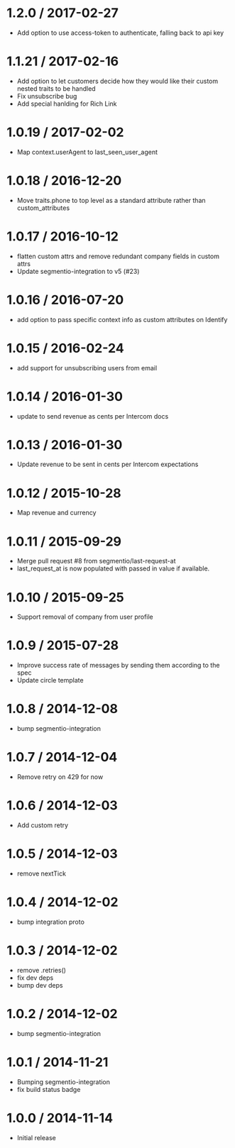 
1.2.0 / 2017-02-27
==================

  * Add option to use access-token to authenticate, falling back to api key

1.1.21 / 2017-02-16
===================

  * Add option to let customers decide how they would like their custom nested traits to be handled
  * Fix unsubscribe bug
  * Add special hanlding for Rich Link

1.0.19 / 2017-02-02
===================

  * Map context.userAgent to last_seen_user_agent

1.0.18 / 2016-12-20
===================

  * Move traits.phone to top level as a standard attribute rather than custom_attributes

1.0.17 / 2016-10-12
===================

  * flatten custom attrs and remove redundant company fields in custom attrs
  * Update segmentio-integration to v5 (#23)

1.0.16 / 2016-07-20
===================

  * add option to pass specific context info as custom attributes on Identify

1.0.15 / 2016-02-24
===================

  * add support for unsubscribing users from email

1.0.14 / 2016-01-30
===================

  * update to send revenue as cents per Intercom docs

1.0.13 / 2016-01-30
===================

  * Update revenue to be sent in cents per Intercom expectations

1.0.12 / 2015-10-28
===================

  * Map revenue and currency

1.0.11 / 2015-09-29
===================

  * Merge pull request #8 from segmentio/last-request-at
  * last_request_at is now populated with passed in value if available.

1.0.10 / 2015-09-25
===================

  * Support removal of company from user profile

1.0.9 / 2015-07-28
==================

  * Improve success rate of messages by sending them according to the spec
  * Update circle template

1.0.8 / 2014-12-08
==================

 * bump segmentio-integration

1.0.7 / 2014-12-04
==================

 * Remove retry on 429 for now

1.0.6 / 2014-12-03
==================

 * Add custom retry

1.0.5 / 2014-12-03
==================

  * remove nextTick

1.0.4 / 2014-12-02
==================

 * bump integration proto

1.0.3 / 2014-12-02
==================

 * remove .retries()
 * fix dev deps
 * bump dev deps

1.0.2 / 2014-12-02
==================

 * bump segmentio-integration

1.0.1 / 2014-11-21
==================

 * Bumping segmentio-integration
 * fix build status badge

1.0.0 / 2014-11-14
==================

  * Initial release
